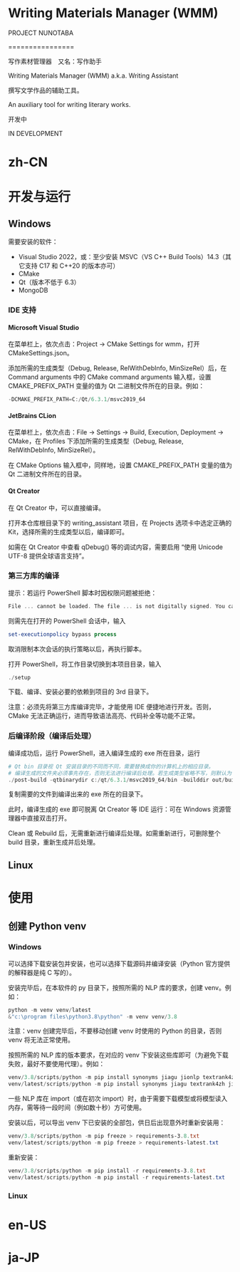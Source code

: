 # Writing Materials Manager (WMM)

PROJECT NUNOTABA

================

写作素材管理器&emsp;又名：写作助手

Writing Materials Manager (WMM) a.k.a. Writing Assistant

撰写文学作品的辅助工具。

An auxiliary tool for writing literary works.

开发中

IN DEVELOPMENT

# zh-CN

# 开发与运行

## Windows

需要安装的软件：
- Visual Studio 2022，或：至少安装 MSVC（VS C++ Build Tools）14.3（其它支持 C17 和 C++20 的版本亦可）
- CMake
- Qt（版本不低于 6.3）
- MongoDB

### IDE 支持

#### Microsoft Visual Studio

在菜单栏上，依次点击：Project -> CMake Settings for wmm，打开 CMakeSettings.json。

添加所需的生成类型（Debug, Release, RelWithDebInfo, MinSizeRel）后，在 Command arguments 中的 CMake command arguments 输入框，设置 CMAKE_PREFIX_PATH 变量的值为 Qt 二进制文件所在的目录。例如：

```powershell
-DCMAKE_PREFIX_PATH=C:/Qt/6.3.1/msvc2019_64
```

#### JetBrains CLion

在菜单栏上，依次点击：File -> Settings -> Build, Execution, Deployment -> CMake，在 Profiles 下添加所需的生成类型（Debug, Release, RelWithDebInfo, MinSizeRel）。

在 CMake Options 输入框中，同样地，设置 CMAKE_PREFIX_PATH 变量的值为 Qt 二进制文件所在的目录。

#### Qt Creator

在 Qt Creator 中，可以直接编译。

打开本仓库根目录下的 writing_assistant 项目，在 Projects 选项卡中选定正确的 Kit，选择所需的生成类型以后，编译即可。

如需在 Qt Creator 中查看 qDebug() 等的调试内容，需要启用 “使用 Unicode UTF-8 提供全球语言支持”。

### 第三方库的编译

提示：若运行 PowerShell 脚本时因权限问题被拒绝：

``` powershell
File ... cannot be loaded. The file ... is not digitally signed. You cannot run this script on the current system. For more information about running scripts and setting execution policy, see about_Execution_Policies at https:/go.microsoft.com/fwlink/?LinkID=135170.
```

则需先在打开的 PowerShell 会话中，输入

``` powershell
set-executionpolicy bypass process
```

取消限制本次会话的执行策略以后，再执行脚本。

打开 PowerShell，将工作目录切换到本项目目录，输入

``` powershell
./setup
```

下载、编译、安装必要的依赖到项目的 3rd 目录下。

注意：必须先将第三方库编译完毕，才能使用 IDE 便捷地进行开发。否则，CMake 无法正确运行，进而导致语法高亮、代码补全等功能不正常。

### 后编译阶段（编译后处理）

编译成功后，运行 PowerShell，进入编译生成的 exe 所在目录，运行

```powershell
# Qt bin 目录视 Qt 安装目录的不同而不同，需要替换成你的计算机上的相应目录。
# 编译生成的文件夹必须事先存在，否则无法进行编译后处理。若生成类型省略不写，则默认为 Release。
./post-build -qtbinarydir c:/qt/6.3.1/msvc2019_64/bin -builddir out/build/x64-release --buildtype release
```

复制需要的文件到编译出来的 exe 所在的目录下。

此时，编译生成的 exe 即可脱离 Qt Creator 等 IDE 运行：可在 Windows 资源管理器中直接双击打开。

Clean 或 Rebuild 后，无需重新进行编译后处理。如需重新进行，可删除整个 build 目录，重新生成并后处理。

## Linux

# 使用 

## 创建 Python venv

### Windows

可以选择下载安装包并安装，也可以选择下载源码并编译安装（Python 官方提供的解释器是纯 C 写的）。

安装完毕后，在本软件的 py 目录下，按照所需的 NLP 库的要求，创建 venv。例如：

```powershell
python -m venv venv/latest
&"c:\program files\python3.8\python" -m venv venv/3.8
```
注意：venv 创建完毕后，不要移动创建 venv 时使用的 Python 的目录，否则 venv 将无法正常使用。

按照所需的 NLP 库的版本要求，在对应的 venv 下安装这些库即可（为避免下载失败，最好不要使用代理）。例如：

```powershell
venv/3.8/scripts/python -m pip install synonyms jiagu jionlp textrank4zh jieba
venv/latest/scripts/python -m pip install synonyms jiagu textrank4zh jieba
```
一些 NLP 库在 import（或在初次 import）时，由于需要下载模型或将模型读入内存，需等待一段时间（例如数十秒）方可使用。

安装以后，可以导出 venv 下已安装的全部包，供日后出现意外时重新安装用：

```powershell
venv/3.8/scripts/python -m pip freeze > requirements-3.8.txt
venv/latest/scripts/python -m pip freeze > requirements-latest.txt
```

重新安装：

```powershell
venv/3.8/scripts/python -m pip install -r requirements-3.8.txt
venv/latest/scripts/python -m pip install -r requirements-latest.txt
```

### Linux

# en-US

# ja-JP
